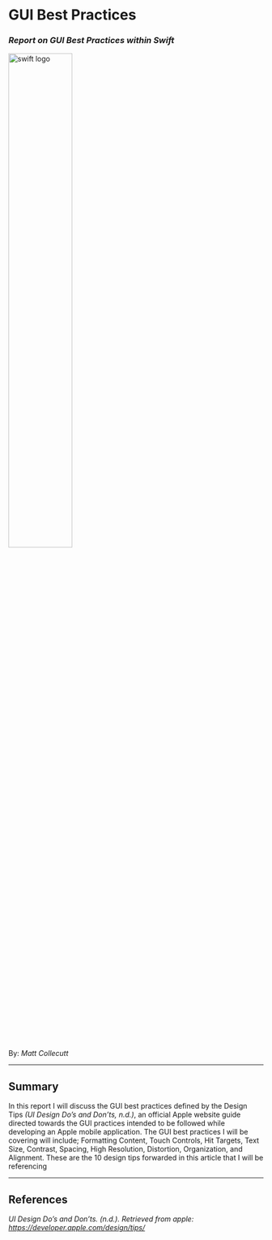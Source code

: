 
# GUI Best Practices
### _Report on GUI Best Practices within Swift_

<img src="https://uploads.toptal.io/blog/image/612/toptal-blog-image-1412854859735.png" alt="swift logo" width="50%">

By: _Matt Collecutt_

---

## Summary

In this report I will discuss the GUI best practices defined by the Design Tips _(UI Design Do’s and Don’ts, n.d.)_, an official Apple website guide directed towards the GUI practices intended to be followed while developing an Apple mobile application. The GUI best practices I will be covering will include; Formatting Content, Touch Controls, Hit Targets, Text Size, Contrast, Spacing, High Resolution, Distortion, Organization, and Alignment. These are the 10 design tips forwarded in this article that I will be referencing 





---

## References
_UI Design Do’s and Don’ts. (n.d.). Retrieved from apple: https://developer.apple.com/design/tips/_

